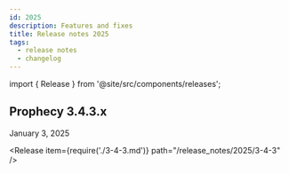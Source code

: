 ```yaml
---
id: 2025
description: Features and fixes
title: Release notes 2025
tags:
  - release notes
  - changelog
---
```


import { Release } from '@site/src/components/releases';

## Prophecy 3.4.3.x

January 3, 2025

<Release item={require('./3-4-3.md')} path="/release_notes/2025/3-4-3" />
